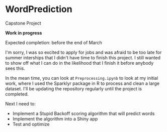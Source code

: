 # WordPrediction
Capstone Project

**Work in progress**

Expected completion: before the end of March

I'm sorry, I was so excited to apply for jobs and was afraid to be too late for summer interships that I didn't have time to finish this project. I still wanted to show off what I can do in the likelihood that I finish it before anybody sees this.

In the mean time, you can look at `Preprocessing.ipynb` to look at my initial work, where I used the Sparklyr package in R to process and clean a large dataset.
I'll be updating the repository regularly until the project is completed.

Next I need to:
- Implement a Stupid Backoff scoring algorithm that will predict words
- Implement the algorithm into a Shiny app
- Test and optimize
